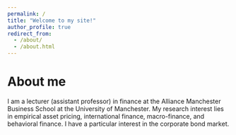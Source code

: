 ```yaml
---
permalink: /
title: "Welcome to my site!"
author_profile: true
redirect_from: 
  - /about/
  - /about.html
---
```


About me
======
I am a lecturer (assistant professor) in finance at the Alliance Manchester Business School at the University of Manchester.​ My research interest lies in empirical asset pricing, international finance, macro-finance, and behavioral finance. I have a particular interest in the corporate bond market.

